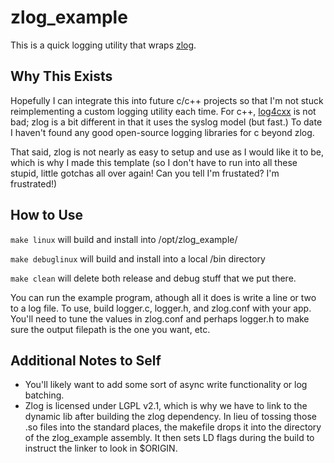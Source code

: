 # zlog_example
This is a quick logging utility that wraps [zlog](https://github.com/HardySimpson/zlog).  

Why This Exists
---
Hopefully I can integrate this into future c/c++ projects so that I'm not stuck reimplementing a custom logging utility each time.  For c++, [log4cxx](https://logging.apache.org/log4cxx/latest_stable/) is not bad; zlog is a bit different in that it uses the syslog model (but fast.) To date I haven't found any good open-source logging libraries for c beyond zlog.

That said, zlog is not nearly as easy to setup and use as I would like it to be, which is why I made this template (so I don't have to run into all these stupid, little gotchas all over again! Can you tell I'm frustated?  I'm frustrated!)

How to Use
---
`make linux` will build and install into /opt/zlog_example/

`make debuglinux` will build and install into a local /bin directory

`make clean` will delete both release and debug stuff that we put there.

You can run the example program, athough all it does is write a line or two to a log file.  To use, build logger.c, logger.h, and zlog.conf with your app.  You'll need to tune the values in zlog.conf and perhaps logger.h to make sure the output filepath is the one you want, etc.

Additional Notes to Self
---
- You'll likely want to add some sort of async write functionality or log batching.
- Zlog is licensed under LGPL v2.1, which is why we have to link to the dynamic lib after building the zlog dependency.  In lieu of tossing those .so files into the standard places, the makefile drops it into the directory of the zlog_example assembly.  It then sets LD flags during the build to instruct the linker to look in $ORIGIN.
